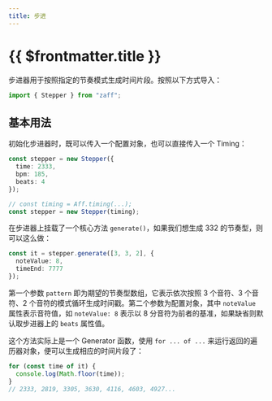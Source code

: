 ```yaml
---
title: 步进
---
```


# {{ $frontmatter.title }}

步进器用于按照指定的节奏模式生成时间片段。按照以下方式导入：

```ts
import { Stepper } from "zaff";
```

## 基本用法

初始化步进器时，既可以传入一个配置对象，也可以直接传入一个 Timing：

```ts
const stepper = new Stepper({
  time: 2333,
  bpm: 185,
  beats: 4
});

// const timing = Aff.timing(...);
const stepper = new Stepper(timing);
```

在步进器上挂载了一个核心方法 ``generate()``，如果我们想生成 332 的节奏型，则可以这么做：

```ts
const it = stepper.generate([3, 3, 2], {
  noteValue: 8,
  timeEnd: 7777
});
```

第一个参数 ``pattern`` 即为期望的节奏型数组，它表示依次按照 3 个音符、3 个音符、2 个音符的模式循环生成时间戳。第二个参数为配置对象，其中 ``noteValue`` 属性表示音符值，如 ``noteValue: 8`` 表示以 8 分音符为前者的基准，如果缺省则默认取步进器上的 ``beats`` 属性值。

这个方法实际上是一个 Generator 函数，使用 ``for ... of ...`` 来运行返回的遍历器对象，便可以生成相应的时间片段了：

```ts
for (const time of it) {
  console.log(Math.floor(time));
}
// 2333, 2819, 3305, 3630, 4116, 4603, 4927...
```